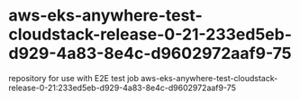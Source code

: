 # aws-eks-anywhere-test-cloudstack-release-0-21-233ed5eb-d929-4a83-8e4c-d9602972aaf9-75
repository for use with E2E test job aws-eks-anywhere-test-cloudstack-release-0-21:233ed5eb-d929-4a83-8e4c-d9602972aaf9-75
